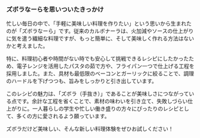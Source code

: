 ### ズボラなーらを思いついたきっかけ

忙しい毎日の中で、「手軽に美味しい料理を作りたい」という思いから生まれたのが「ズボラなーら」です。従来のカルボナーラは、火加減やソースの仕上がりに気を遣う繊細な料理ですが、もっと簡単に、そして美味しく作れる方法はないかと考えました。

特に、料理初心者や時間がない時でも安心して挑戦できるレシピにしたかったため、電子レンジを活用したパスタの茹で方や、フライパン一つで仕上げる工程を採用しました。また、具材も最低限のベーコンとガーリックに絞ることで、調理のハードルを下げつつも、旨みをしっかりと引き出しています。

このレシピの魅力は、「ズボラ（手抜き）」であることが美味しさにつながっている点です。余計な工程を省くことで、素材の味わいを引き立て、失敗しづらい仕上がりに。一人暮らしの学生や忙しい働き盛りの方々にぴったりのレシピとして、多くの方に愛されるよう願っています。

ズボラだけど美味しい、そんな新しい料理体験をぜひお試しください！
